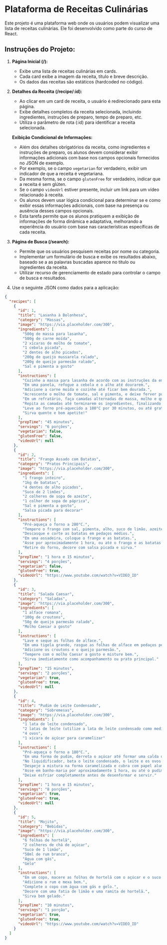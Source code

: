 # Plataforma de Receitas Culinárias

Este projeto é uma plataforma web onde os usuários podem visualizar uma lista de receitas culinárias. Ele foi desenvolvido como parte do curso de React.

## Instruções do Projeto:

1. **Página Inicial (/):**

   - Exibe uma lista de receitas culinárias em cards.
   - Cada card exibe a imagem da receita, título e breve descrição.
   - Os dados das receitas são estáticos (hardcoded no código).

2. **Detalhes da Receita (/recipe/:id):**

   - Ao clicar em um card de receita, o usuário é redirecionado para esta página.
   - Exibe detalhes completos da receita selecionada, incluindo ingredientes, instruções de preparo, tempo de preparo, etc.
   - Utiliza o parâmetro de rota (:id) para identificar a receita selecionada.

   **Exibição Condicional de Informações:**

   - Além dos detalhes obrigatórios da receita, como ingredientes e instruções de preparo, os alunos devem considerar exibir informações adicionais com base nos campos opcionais fornecidos no JSON de exemplo.
   - Por exemplo, se o campo `vegetarian` for verdadeiro, exibir um indicador de que a receita é vegetariana.
   - Da mesma forma, se o campo `glutenFree` for verdadeiro, indicar que a receita é sem glúten.
   - Se o campo `videoUrl` estiver presente, incluir um link para um vídeo relacionado à receita.
   - Os alunos devem usar lógica condicional para determinar se e como exibir essas informações adicionais, com base na presença ou ausência desses campos opcionais.
   - Esta tarefa permite que os alunos pratiquem a exibição de informações de forma dinâmica e adaptativa, melhorando a experiência do usuário com base nas características específicas de cada receita.

3. **Página de Busca (/search):**

   - Permite que os usuários pesquisem receitas por nome ou categoria.
   - Implementar um formulário de busca e exibe os resultados abaixo, baseado se a as palavras buscadas aparece no titulo ou ingredientes da receita.
   - Utilizar recurso de gerenciamento de estado para controlar o campo de busca e resultados.

4. Use o seguinte JSON como dados para a aplicação:

```json
{
  "recipes": [
    {
      "id": 1,
      "title": "Lasanha à Bolonhesa",
      "category": "Massas",
      "image": "https://via.placeholder.com/300",
      "ingredients": [
        "500g de massa para lasanha",
        "500g de carne moída",
        "2 xícaras de molho de tomate",
        "1 cebola picada",
        "2 dentes de alho picados",
        "200g de queijo mussarela ralado",
        "200g de queijo parmesão ralado",
        "Sal e pimenta a gosto"
      ],
      "instructions": [
        "Cozinhe a massa para lasanha de acordo com as instruções da embalagem.",
        "Em uma panela, refogue a cebola e o alho até dourarem.",
        "Adicione a carne moída e cozinhe até ficar bem dourada.",
        "Acrescente o molho de tomate, sal e pimenta, e deixe ferver por alguns minutos.",
        "Em um refratário, faça camadas alternadas de massa, molho e queijo.",
        "Repita as camadas até terminarem os ingredientes, finalizando com queijo.",
        "Leve ao forno pré-aquecido a 180°C por 30 minutos, ou até gratinar.",
        "Sirva quente e bom apetite!"
      ],
      "prepTime": "45 minutos",
      "servings": "6 porções",
      "vegetarian": false,
      "glutenFree": false,
      "videoUrl": null
    },
    {
      "id": 2,
      "title": "Frango Assado com Batatas",
      "category": "Pratos Principais",
      "image": "https://via.placeholder.com/300",
      "ingredients": [
        "1 frango inteiro",
        "1kg de batatas",
        "4 dentes de alho picados",
        "Suco de 2 limões",
        "2 colheres de sopa de azeite",
        "1 colher de sopa de páprica",
        "Sal e pimenta a gosto",
        "Salsa picada para decorar"
      ],
      "instructions": [
        "Pré-aqueça o forno a 200°C.",
        "Tempere o frango com sal, pimenta, alho, suco de limão, azeite e páprica.",
        "Descasque e corte as batatas em pedaços médios.",
        "Em uma assadeira, coloque o frango e as batatas.",
        "Asse por aproximadamente 1 hora, ou até o frango e as batatas estarem bem dourados.",
        "Retire do forno, decore com salsa picada e sirva."
      ],
      "prepTime": "1 hora e 15 minutos",
      "servings": "4 porções",
      "vegetarian": false,
      "glutenFree": true,
      "videoUrl": "https://www.youtube.com/watch?v=VIDEO_ID"
    },
    {
      "id": 3,
      "title": "Salada Caesar",
      "category": "Saladas",
      "image": "https://via.placeholder.com/300",
      "ingredients": [
        "1 alface romana",
        "100g de croutons",
        "50g de queijo parmesão ralado",
        "Molho Caesar a gosto"
      ],
      "instructions": [
        "Lave e seque as folhas de alface.",
        "Em uma tigela grande, rasgue as folhas de alface em pedaços pequenos.",
        "Adicione os croutons e o queijo parmesão.",
        "Tempere com o molho Caesar a gosto e misture bem.",
        "Sirva imediatamente como acompanhamento ou prato principal."
      ],
      "prepTime": "15 minutos",
      "servings": "2 porções",
      "vegetarian": true,
      "glutenFree": true,
      "videoUrl": null
    },
    {
      "id": 4,
      "title": "Pudim de Leite Condensado",
      "category": "Sobremesas",
      "image": "https://via.placeholder.com/300",
      "ingredients": [
        "1 lata de leite condensado",
        "2 latas de leite (utilize a lata de leite condensado como medida)",
        "4 ovos",
        "1 xícara de açúcar para caramelizar"
      ],
      "instructions": [
        "Pré-aqueça o forno a 180°C.",
        "Em uma forma de pudim, derreta o açúcar até formar uma calda dourada e reserve.",
        "No liquidificador, bata o leite condensado, o leite e os ovos até obter uma mistura homogênea.",
        "Despeje a mistura na forma caramelizada e cubra com papel alumínio.",
        "Asse em banho-maria por aproximadamente 1 hora, ou até o pudim estar firme.",
        "Deixe esfriar completamente antes de desenformar e servir."
      ],
      "prepTime": "1 hora e 15 minutos",
      "servings": "8 porções",
      "vegetarian": true,
      "glutenFree": true,
      "videoUrl": null
    },
    {
      "id": 5,
      "title": "Mojito",
      "category": "Bebidas",
      "image": "https://via.placeholder.com/300",
      "ingredients": [
        "6 folhas de hortelã",
        "2 colheres de chá de açúcar",
        "Suco de 1 limão",
        "50ml de rum branco",
        "Água com gás",
        "Gelo"
      ],
      "instructions": [
        "Em um copo, macere as folhas de hortelã com o açúcar e o suco de limão.",
        "Adicione o rum e mexa bem.",
        "Complete o copo com água com gás e gelo.",
        "Decore com uma fatia de limão e uma ramita de hortelã.",
        "Sirva bem gelado."
      ],
      "prepTime": "10 minutos",
      "servings": "1 porção",
      "vegetarian": true,
      "glutenFree": true,
      "videoUrl": "https://www.youtube.com/watch?v=VIDEO_ID"
    }
  ]
}
```
